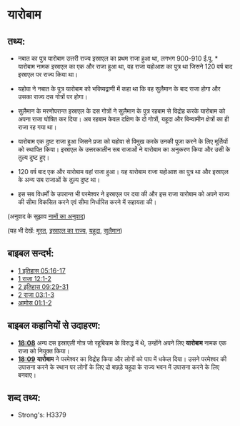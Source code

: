 # यारोबाम #

## तथ्य: ##

* नबात का पुत्र यारोबाम उत्तरी राज्य इस्राएल का प्रथम राजा हुआ था, लगभग 900-910 ई.पू. * यारोबाम नामक इस्राएल का एक और राजा हुआ था, वह राजा यहोआश का पुत्र था जिसने 120 वर्ष बाद इस्राएल पर राज्य किया था।

* यहोवा ने नबात के पुत्र यारोबाम को भविष्यद्वाणी में कहा था कि वह सुलैमान के बाद राजा होगा और उसका राज्य दस गोत्रों पर होगा।
* सुलैमान के मरणोपरान्त इस्राएल के दस गोत्रों ने सुलैमान के पुत्र रहबाम से विद्रोह करके यारोबाम को अपना राजा घोषित कर दिया। अब रहबाम केवल दक्षिण के दो गोत्रों, यहूदा और बिन्यामीन क्षेत्रों का ही राजा रह गया था।
* यारोबाम एक दुष्ट राजा हुआ जिसने प्रजा को यहोवा से विमुख करके उनकी पूजा करने के लिए मूर्तियों को स्थापित किया। इस्राएल के उत्तरकालीन सब राजाओं ने यारोबाम का अनुकरण किया और उसी के तुल्य दुष्ट हुए।
* 120 वर्ष बाद एक और यारोबाम वहां राजा हुआ। यह यारोबाम राजा यहोआश का पुत्र था और इस्राएल के अन्य सब राजाओं के तुल्य दुष्ट था।
* इस सब विधर्मों के उपरान्त भी परमेश्वर ने इस्राएल पर दया की और इस राजा यारोबाम को अपने राज्य की सीमा विकसित करने एवं सीमा निर्धारित करने में सहायता की।

(अनुवाद के सुझाव [नामों का अनुवाद](rc://hi/ta/man/translate/translate-names))

(यह भी देखें: [मूरत](../other/idol.md), [इस्राएल का राज्य](../names/kingdomofisrael.md), [यहूदा](../names/kingdomofjudah.md), [सुलैमान](../names/solomon.md))

## बाइबल सन्दर्भ: ##

* [1 इतिहास 05:16-17](rc://hi/tn/help/1ch/05/16)
* [1 राजा 12:1-2](rc://hi/tn/help/1ki/12/01)
* [2 इतिहास 09:29-31](rc://hi/tn/help/2ch/09/29)
* [2 राजा 03:1-3](rc://hi/tn/help/2ki/03/01)
* [आमोस 01:1-2](rc://hi/tn/help/amo/01/01)

## बाइबल कहानियों से उदाहरण: ##

* __[18:08](rc://hi/tn/help/obs/18/08)__ अन्य दस इस्राएली गोत्र जो रहूबियाम के विरुद्ध में थे, उन्होंने अपने लिए __यारोबाम__ नामक एक राजा को नियुक्त किया।
* __[18:09](rc://hi/tn/help/obs/18/09)__ __यारोबाम__ ने परमेश्वर का विद्रोह किया और लोगों को पाप में धकेल दिया। उसने परमेश्वर की उपासना करने के स्थान पर लोगों के लिए दो बछड़े यहूदा के राज्य भवन में उपासना करने के लिए बनवाए।

## शब्द तथ्य: ##

* Strong's: H3379
